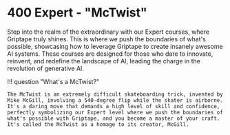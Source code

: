 # 400 Expert - "McTwist"
Step into the realm of the extraordinary with our Expert courses, where Griptape truly shines. This is where we push the boundaries of what's possible, showcasing how to leverage Griptape to create insanely awesome AI systems. These courses are designed for those who dare to innovate, reinvent, and redefine the landscape of AI, leading the charge in the revolution of generative AI.

!!! question "What's a McTwist?"

    The McTwist is an extremely difficult skateboarding trick, invented by Mike McGill, involving a 540-degree flip while the skater is airborne. It's a daring move that demands a high level of skill and confidence, perfectly symbolizing our Expert level where we push the boundaries of what's possible with Griptape, and you become a master of your craft. It's called the McTwist as a homage to its creator, McGill.



